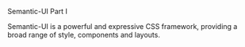Semantic-UI Part I

Semantic-UI is a powerful and expressive CSS framework, providing a broad range of style, components and layouts.